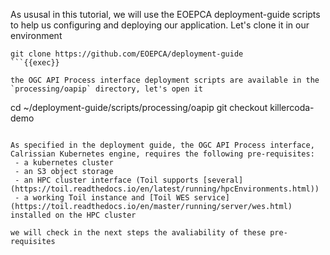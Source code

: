 As ususal in this tutorial, we will use the EOEPCA deployment-guide scripts to help us configuring and deploying our application. Let's clone it in our environment

```
git clone https://github.com/EOEPCA/deployment-guide
```{{exec}}

the OGC API Process interface deployment scripts are available in the `processing/oapip` directory, let's open it

```
cd ~/deployment-guide/scripts/processing/oapip
git checkout killercoda-demo
```{{exec}}

As specified in the deployment guide, the OGC API Process interface, Calrissian Kubernetes engine, requires the following pre-requisites:
 - a kubernetes cluster
 - an S3 object storage
 - an HPC cluster interface (Toil supports [several](https://toil.readthedocs.io/en/latest/running/hpcEnvironments.html))
 - a working Toil instance and [Toil WES service](https://toil.readthedocs.io/en/master/running/server/wes.html) installed on the HPC cluster

we will check in the next steps the avaliability of these pre-requisites
